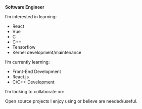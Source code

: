 **Software Engineer**

I’m interested in learning:
* React
* Vue
* C
* C++
* Tensorflow
* Kernel development/maintenance 

I’m currently learning:
* Front-End Development
* React.js
* C/C++ Development

I’m looking to collaborate on:

Open source projects I enjoy using or believe are needed/useful.

<!---
Crentshell/Crentshell is a ✨ special ✨ repository because its `README.md` (this file) appears on your GitHub profile.
You can click the Preview link to take a look at your changes.
--->
